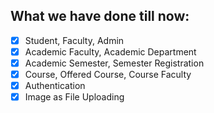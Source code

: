 ## What we have done till now:

- [x] Student, Faculty, Admin
- [x] Academic Faculty, Academic Department
- [x] Academic Semester, Semester Registration
- [x] Course, Offered Course, Course Faculty
- [x] Authentication
- [x] Image as File Uploading
